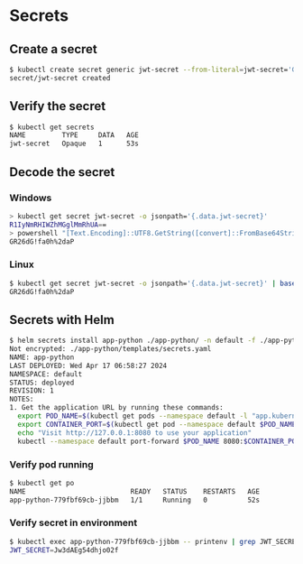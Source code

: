 # Secrets

## Create a secret

```bash
$ kubectl create secret generic jwt-secret --from-literal=jwt-secret='GR26dG!fa0h%2daP'
secret/jwt-secret created
```

## Verify the secret

```bash
$ kubectl get secrets
NAME         TYPE     DATA   AGE
jwt-secret   Opaque   1      53s
```

## Decode the secret

### Windows

```bash
> kubectl get secret jwt-secret -o jsonpath='{.data.jwt-secret}'
R1IyNmRHIWZhMGglMmRhUA==
> powershell "[Text.Encoding]::UTF8.GetString([convert]::FromBase64String('R1IyNmRHIWZhMGglMmRhUA=='))"
GR26dG!fa0h%2daP
```

### Linux

```bash
$ kubectl get secret jwt-secret -o jsonpath='{.data.jwt-secret}' | base64 --decode
GR26dG!fa0h%2daP
```

## Secrets with Helm

```bash
$ helm secrets install app-python ./app-python/ -n default -f ./app-python/templates/secrets.yaml 
Not encrypted: ./app-python/templates/secrets.yaml
NAME: app-python
LAST DEPLOYED: Wed Apr 17 06:58:27 2024
NAMESPACE: default
STATUS: deployed
REVISION: 1
NOTES:
1. Get the application URL by running these commands:
  export POD_NAME=$(kubectl get pods --namespace default -l "app.kubernetes.io/name=app-python,app.kubernetes.io/instance=app-python" -o jsonpath="{.items[0].metadata.name}")
  export CONTAINER_PORT=$(kubectl get pod --namespace default $POD_NAME -o jsonpath="{.spec.containers[0].ports[0].containerPort}")
  echo "Visit http://127.0.0.1:8080 to use your application"
  kubectl --namespace default port-forward $POD_NAME 8080:$CONTAINER_PORT
```

### Verify pod running

```bash
$ kubectl get po
NAME                          READY   STATUS    RESTARTS   AGE
app-python-779fbf69cb-jjbbm   1/1     Running   0          52s
```

### Verify secret in environment

```bash
$ kubectl exec app-python-779fbf69cb-jjbbm -- printenv | grep JWT_SECRET
JWT_SECRET=Jw3dAEg54dhjo02f
```
